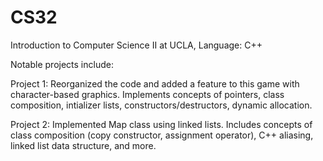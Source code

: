 # CS32
Introduction to Computer Science II at UCLA, Language: C++

Notable projects include:

Project 1: Reorganized the code and added a feature to this game with character-based graphics. Implements concepts of pointers, class composition, intializer lists, constructors/destructors, dynamic allocation.

Project 2: Implemented Map class using linked lists. Includes concepts of class composition (copy constructor, assignment operator), C++ aliasing, linked list data structure, and more.  
